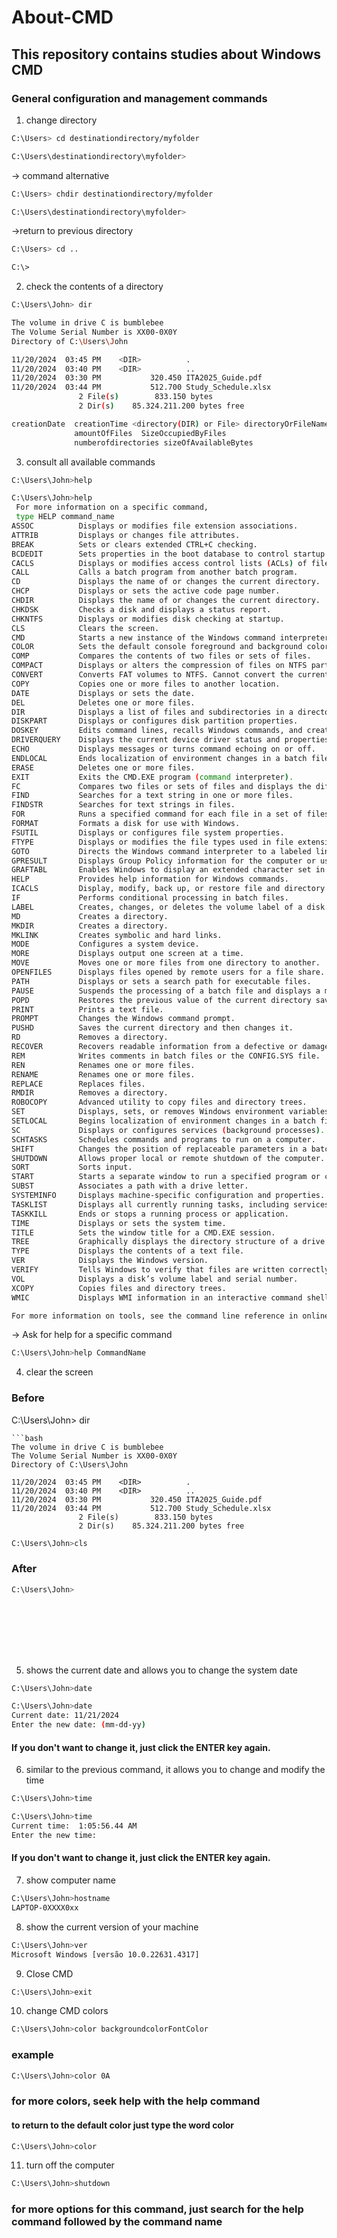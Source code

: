 # About-CMD
## This repository contains studies about Windows CMD

### General configuration and management commands
1. change directory
```bash
C:\Users> cd destinationdirectory/myfolder
```

```bash
C:\Users\destinationdirectory\myfolder>
```
-> command alternative
```bash
C:\Users> chdir destinationdirectory/myfolder
```

```bash
C:\Users\destinationdirectory\myfolder>
```
->return to previous directory
```bash
C:\Users> cd ..
```

```bash
C:\>
```

2. check the contents of a directory
```bash
C:\Users\John> dir
```
```bash
The volume in drive C is bumblebee  
The Volume Serial Number is XX00-0X0Y
Directory of C:\Users\John

11/20/2024  03:45 PM    <DIR>          .  
11/20/2024  03:40 PM    <DIR>          ..  
11/20/2024  03:30 PM           320.450 ITA2025_Guide.pdf  
11/20/2024  03:44 PM           512.700 Study_Schedule.xlsx  
               2 File(s)        833.150 bytes  
               2 Dir(s)    85.324.211.200 bytes free
```
```bash
creationDate  creationTime <directory(DIR) or File> directoryOrFileName
              amountOfFiles  SizeOccupiedByFiles
              numberofdirectories sizeOfAvailableBytes
```

3. consult all available commands
```bash
C:\Users\John>help
```
```bash
C:\Users\John>help
 For more information on a specific command,  
 type HELP command_name  
ASSOC          Displays or modifies file extension associations.  
ATTRIB         Displays or changes file attributes.  
BREAK          Sets or clears extended CTRL+C checking.  
BCDEDIT        Sets properties in the boot database to control startup loading.  
CACLS          Displays or modifies access control lists (ACLs) of files.  
CALL           Calls a batch program from another batch program.  
CD             Displays the name of or changes the current directory.  
CHCP           Displays or sets the active code page number.  
CHDIR          Displays the name of or changes the current directory.  
CHKDSK         Checks a disk and displays a status report.  
CHKNTFS        Displays or modifies disk checking at startup.  
CLS            Clears the screen.  
CMD            Starts a new instance of the Windows command interpreter.  
COLOR          Sets the default console foreground and background colors.  
COMP           Compares the contents of two files or sets of files.  
COMPACT        Displays or alters the compression of files on NTFS partitions.  
CONVERT        Converts FAT volumes to NTFS. Cannot convert the current drive.  
COPY           Copies one or more files to another location.  
DATE           Displays or sets the date.  
DEL            Deletes one or more files.  
DIR            Displays a list of files and subdirectories in a directory.  
DISKPART       Displays or configures disk partition properties.  
DOSKEY         Edits command lines, recalls Windows commands, and creates macros.  
DRIVERQUERY    Displays the current device driver status and properties.  
ECHO           Displays messages or turns command echoing on or off.  
ENDLOCAL       Ends localization of environment changes in a batch file.  
ERASE          Deletes one or more files.  
EXIT           Exits the CMD.EXE program (command interpreter).  
FC             Compares two files or sets of files and displays the differences.  
FIND           Searches for a text string in one or more files.  
FINDSTR        Searches for text strings in files.  
FOR            Runs a specified command for each file in a set of files.  
FORMAT         Formats a disk for use with Windows.  
FSUTIL         Displays or configures file system properties.  
FTYPE          Displays or modifies the file types used in file extension associations.  
GOTO           Directs the Windows command interpreter to a labeled line in a batch program.  
GPRESULT       Displays Group Policy information for the computer or user.  
GRAFTABL       Enables Windows to display an extended character set in graphics mode.  
HELP           Provides help information for Windows commands.  
ICACLS         Display, modify, back up, or restore file and directory ACLs.  
IF             Performs conditional processing in batch files.  
LABEL          Creates, changes, or deletes the volume label of a disk.  
MD             Creates a directory.  
MKDIR          Creates a directory.  
MKLINK         Creates symbolic and hard links.  
MODE           Configures a system device.  
MORE           Displays output one screen at a time.  
MOVE           Moves one or more files from one directory to another.  
OPENFILES      Displays files opened by remote users for a file share.  
PATH           Displays or sets a search path for executable files.  
PAUSE          Suspends the processing of a batch file and displays a message.  
POPD           Restores the previous value of the current directory saved by PUSHD.  
PRINT          Prints a text file.  
PROMPT         Changes the Windows command prompt.  
PUSHD          Saves the current directory and then changes it.  
RD             Removes a directory.  
RECOVER        Recovers readable information from a defective or damaged disk.  
REM            Writes comments in batch files or the CONFIG.SYS file.  
REN            Renames one or more files.  
RENAME         Renames one or more files.  
REPLACE        Replaces files.  
RMDIR          Removes a directory.  
ROBOCOPY       Advanced utility to copy files and directory trees.  
SET            Displays, sets, or removes Windows environment variables.  
SETLOCAL       Begins localization of environment changes in a batch file.  
SC             Displays or configures services (background processes).  
SCHTASKS       Schedules commands and programs to run on a computer.  
SHIFT          Changes the position of replaceable parameters in a batch file.  
SHUTDOWN       Allows proper local or remote shutdown of the computer.  
SORT           Sorts input.  
START          Starts a separate window to run a specified program or command.  
SUBST          Associates a path with a drive letter.  
SYSTEMINFO     Displays machine-specific configuration and properties.  
TASKLIST       Displays all currently running tasks, including services.  
TASKKILL       Ends or stops a running process or application.  
TIME           Displays or sets the system time.  
TITLE          Sets the window title for a CMD.EXE session.  
TREE           Graphically displays the directory structure of a drive or path.  
TYPE           Displays the contents of a text file.  
VER            Displays the Windows version.  
VERIFY         Tells Windows to verify that files are written correctly to a disk.  
VOL            Displays a disk’s volume label and serial number.  
XCOPY          Copies files and directory trees.  
WMIC           Displays WMI information in an interactive command shell.  

For more information on tools, see the command line reference in online help.  

```

-> Ask for help for a specific command

```bash
C:\Users\John>help CommandName
```

4. clear the screen
### Before
C:\Users\John> dir
```
```bash
The volume in drive C is bumblebee  
The Volume Serial Number is XX00-0X0Y
Directory of C:\Users\John

11/20/2024  03:45 PM    <DIR>          .  
11/20/2024  03:40 PM    <DIR>          ..  
11/20/2024  03:30 PM           320.450 ITA2025_Guide.pdf  
11/20/2024  03:44 PM           512.700 Study_Schedule.xlsx  
               2 File(s)        833.150 bytes  
               2 Dir(s)    85.324.211.200 bytes free
```
```bash
C:\Users\John>cls
```
### After

```bash
C:\Users\John> 









```

5. shows the current date and allows you to change the system date
```bash
C:\Users\John>date
```
```bash
C:\Users\John>date
Current date: 11/21/2024
Enter the new date: (mm-dd-yy)

```
#### If you don't want to change it, just click the ENTER key again.

6. similar to the previous command, it allows you to change and modify the time
```bash
C:\Users\John>time
```
```bash
C:\Users\John>time
Current time:  1:05:56.44 AM  
Enter the new time:

```
#### If you don't want to change it, just click the ENTER key again.

7. show computer name
```bash
C:\Users\John>hostname
LAPTOP-0XXXX0xx
```
8. show the current version of your machine
```bash
C:\Users\John>ver
Microsoft Windows [versão 10.0.22631.4317]
```

9. Close CMD
```bash
C:\Users\John>exit
```

10. change CMD colors
```bash
C:\Users\John>color backgroundcolorFontColor
```
### example
```bash
C:\Users\John>color 0A
```
### for more colors, seek help with the help command

#### to return to the default color just type the word color
```bash
C:\Users\John>color
```

11. turn off the computer

```bash
C:\Users\John>shutdown 
```

### for more options for this command, just search for the help command followed by the command name
